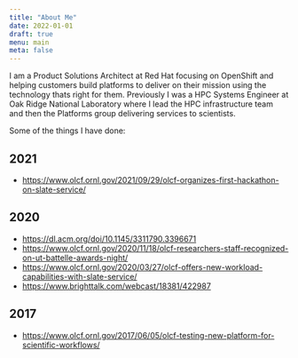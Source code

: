```yaml
---
title: "About Me"
date: 2022-01-01
draft: true
menu: main
meta: false
---
```


I am a Product Solutions Architect at Red Hat focusing on OpenShift and helping customers build
platforms to deliver on their mission using the technology thats right for them. Previously I was a HPC Systems
Engineer at Oak Ridge National Laboratory where I lead the HPC infrastructure team and then
the Platforms group delivering services to scientists.

Some of the things I have done:

## 2021

* https://www.olcf.ornl.gov/2021/09/29/olcf-organizes-first-hackathon-on-slate-service/

## 2020

* https://dl.acm.org/doi/10.1145/3311790.3396671
* https://www.olcf.ornl.gov/2020/11/18/olcf-researchers-staff-recognized-on-ut-battelle-awards-night/
* https://www.olcf.ornl.gov/2020/03/27/olcf-offers-new-workload-capabilities-with-slate-service/
* https://www.brighttalk.com/webcast/18381/422987

## 2017

* https://www.olcf.ornl.gov/2017/06/05/olcf-testing-new-platform-for-scientific-workflows/


